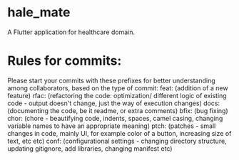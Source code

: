 # hale_mate

A Flutter application for healthcare domain.

# Rules for commits:

Please start your commits with these prefixes for better understanding among collaborators, based on the type of commit:
feat: (addition of a new feature)
rfac: (refactoring the code: optimization/ different logic of existing code - output doesn't change, just the way of execution changes)
docs: (documenting the code, be it readme, or extra comments)
bfix: (bug fixing)
chor: (chore - beautifying code, indents, spaces, camel casing, changing variable names to have an appropriate meaning)
ptch: (patches - small changes in code, mainly UI, for example color of a button, increasing size of text, etc etc)
conf: (configurational settings - changing directory structure, updating gitignore, add libraries, changing manifest etc)
